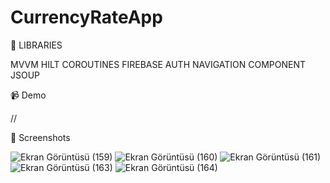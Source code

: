 # CurrencyRateApp

💫 LIBRARIES

MVVM
HILT
COROUTINES
FIREBASE AUTH
NAVIGATION COMPONENT
JSOUP


📹 Demo


//




📸 Screenshots

![Ekran Görüntüsü (159)](https://github.com/Sezenulupnr/CurrencyRateApp/assets/104523675/bae82241-1e34-4983-be1e-5a3b5e30e196)
![Ekran Görüntüsü (160)](https://github.com/Sezenulupnr/CurrencyRateApp/assets/104523675/8af1382e-1381-41ca-8aee-e4a8b5bdec3c)
![Ekran Görüntüsü (161)](https://github.com/Sezenulupnr/CurrencyRateApp/assets/104523675/9a360507-f1b7-413e-810d-1658fbb085a4)
![Ekran Görüntüsü (163)](https://github.com/Sezenulupnr/CurrencyRateApp/assets/104523675/8777eaef-7978-4d1d-b9a3-5c7069bf58a0)
![Ekran Görüntüsü (164)](https://github.com/Sezenulupnr/CurrencyRateApp/assets/104523675/7c930369-68da-49df-8368-f157650e683c)
